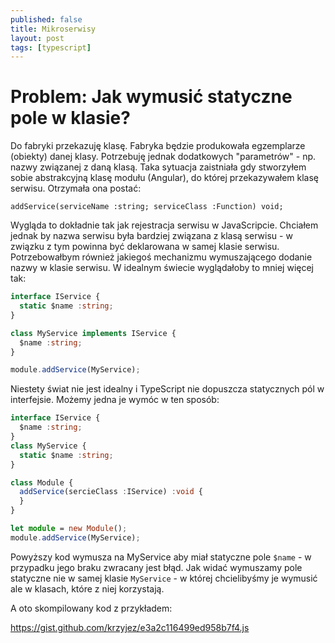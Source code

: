 ```yaml
---
published: false
title: Mikroserwisy
layout: post
tags: [typescript]
---
```

# Problem: Jak wymusić statyczne pole w klasie?

Do fabryki przekazuję klasę. Fabryka będzie produkowała egzemplarze (obiekty) danej klasy. Potrzebuję jednak dodatkowych "parametrów" - np. nazwy związanej z daną klasą. Taka sytuacja zaistniała gdy stworzyłem sobie abstrakcyjną klasę modułu (Angular), do której przekazywałem klasę serwisu. Otrzymała ona postać:

`addService(serviceName :string; serviceClass :Function) void;`

Wygląda to dokładnie tak jak rejestracja serwisu w JavaScripcie. Chciałem jednak by nazwa serwisu była bardziej związana z klasą serwisu - w związku z tym powinna być deklarowana w samej klasie serwisu. Potrzebowałbym również jakiegoś mechanizmu wymuszającego dodanie nazwy w klasie serwisu. W idealnym świecie wyglądałoby to mniej więcej tak:

```typescript
interface IService {
  static $name :string;
}

class MyService implements IService {
  $name :string; 
}

module.addService(MyService);
```

Niestety świat nie jest idealny i TypeScript nie dopuszcza statycznych pól w interfejsie. Możemy jedna je wymóc w ten sposób:

```typescript
interface IService {
  $name :string;
}
class MyService {
  static $name :string; 
}

class Module {
  addService(sercieClass :IService) :void {
  }
}

let module = new Module();
module.addService(MyService);
```
Powyższy kod wymusza na MyService aby miał statyczne pole `$name` - w przypadku jego braku zwracany jest błąd. Jak widać wymuszamy pole statyczne nie w samej klasie `MyService` -  w której chcielibyśmy je wymusić ale w klasach, które z niej korzystają. 

A oto skompilowany kod z przykładem:

https://gist.github.com/krzyjez/e3a2c116499ed958b7f4.js